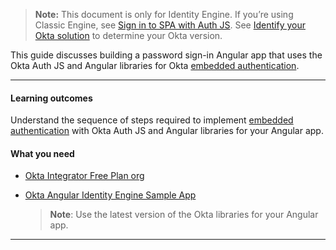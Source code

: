 > **Note:** This document is only for Identity Engine. If you’re using Classic Engine, see [Sign in to SPA with Auth JS](/docs/guides/archive-sign-in-to-spa-authjs/react/main/). See [Identify your Okta solution](https://help.okta.com/okta_help.htm?type=oie&id=ext-oie-version) to determine your Okta version.

This guide discusses building a password sign-in Angular app that uses the Okta Auth JS and Angular libraries for Okta [embedded authentication](/docs/concepts/redirect-vs-embedded/#embedded-authentication).

---

#### Learning outcomes

Understand the sequence of steps required to implement [embedded authentication](/docs/concepts/redirect-vs-embedded/#embedded-authentication) with Okta Auth JS and Angular libraries for your Angular app.

#### What you need

* [Okta Integrator Free Plan org](/signup)
* [Okta Angular Identity Engine Sample App](https://github.com/okta-samples/okta-angular-oie-sample-quickstart)

    > **Note**: Use the latest version of the Okta libraries for your Angular app.

---
